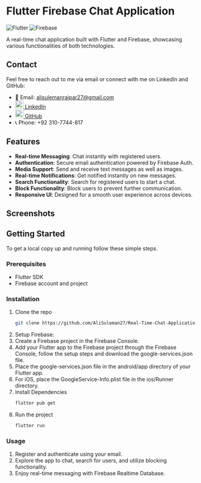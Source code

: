 # Flutter Firebase Chat Application

![Flutter](https://img.shields.io/badge/Flutter-2.5.0-blue?logo=flutter)
![Firebase](https://img.shields.io/badge/Firebase-9.0.0-orange?logo=firebase)

A real-time chat application built with Flutter and Firebase, showcasing various functionalities of both technologies.

## Contact
Feel free to reach out to me via email or connect with me on LinkedIn and GitHub:
- 📧 Email: [alisulemanrajpar27@gmail.com](mailto:alisulemanrajpar27@gmail.com)
- [<img src="https://img.icons8.com/color/48/000000/linkedin.png" width="22px"/> LinkedIn](https://www.linkedin.com/in/ali-suleman-a511942aa)
- [<img src="https://img.icons8.com/color/48/000000/github--v1.png" width="22px"/> GitHub](https://github.com/AliSuleman27)
- 📞 Phone: +92 310-7744-817


## Features

- **Real-time Messaging**: Chat instantly with registered users.
- **Authentication**: Secure email authentication powered by Firebase Auth.
- **Media Support**: Send and receive text messages as well as images.
- **Real-time Notifications**: Get notified instantly on new messages.
- **Search Functionality**: Search for registered users to start a chat.
- **Block Functionality**: Block users to prevent further communication.
- **Responsive UI**: Designed for a smooth user experience across devices.

## Screenshots

## Getting Started

To get a local copy up and running follow these simple steps.

### Prerequisites

- Flutter SDK
- Firebase account and project

### Installation

1. Clone the repo
   ```sh
   git clone https://github.com/AliSuleman27/Real-Time-Chat-Application---Flutter-x-Firebase.git
2. Setup Firebase:
1. Create a Firebase project in the Firebase Console.
2. Add your Flutter app to the Firebase project through the Firebase Console, follow the setup steps and download the google-services.json file.
3. Place the google-services.json file in the android/app directory of your Flutter app.
4. For iOS, place the GoogleService-Info.plist file in the ios/Runner directory.
5. Install Dependencies
   ```sh
   flutter pub get
6. Run the project
   ```sh
   flutter run

### Usage
1. Register and authenticate using your email.
2. Explore the app to chat, search for users, and utilize blocking functionality.
3. Enjoy real-time messaging with Firebase Realtime Database.


   
